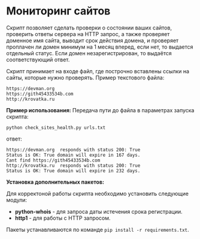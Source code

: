 # Мониторинг сайтов

Скрипт позволяет сделать проверки о состоянии ваших сайтов, проверить ответы сервера на HTTP запрос, а также проверяет доменное имя сайта, выводит срок действия домена, и проверяет проплачен ли домен минимум на 1 месяц вперед, если нет, то выдается отдельный статус. Если домен незарегистрирован, то выдаётся соответствующий ответ.

Скрипт принимает на входе файл, где построчно вставлены ссылки на сайты, которые нужно проверять. 
Пример текстового файла:

```
https://devman.org
https://gith45433534b.com
http://krovatka.ru
```


**Пример использования:**
Передача пути до файла в параметрах запуска скрипта:
```
python check_sites_health.py urls.txt
```
ответ:
```
https://devman.org  responds with status 200: True
Status is OK: True domain will expire in 167 days.
Cant find https://gith45433534b.com
http://krovatka.ru  responds with status 200: True
Status is OK: True domain will expire in 232 days.
```


**Установка дополнительных пакетов:**

Для корректоной работы скрипта необходимо установить следующие модули:
* **python-whois** - для запроса даты истечения срока регистрации.
* **http1** - для работы с HTTP запросом.

Пакеты устанавливаются по команде `pip install -r requirements.txt`.
